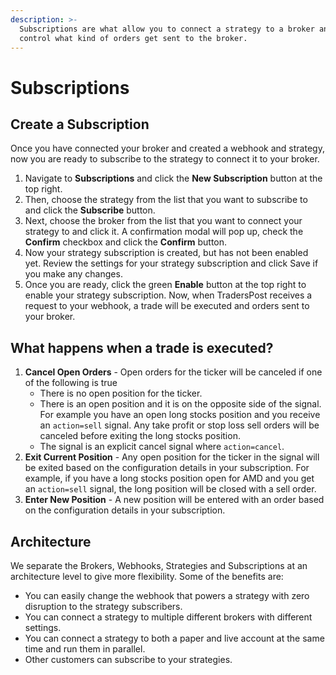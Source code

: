 ```yaml
---
description: >-
  Subscriptions are what allow you to connect a strategy to a broker and to
  control what kind of orders get sent to the broker.
---
```


# Subscriptions

## Create a Subscription

Once you have connected your broker and created a webhook and strategy, now you are ready to subscribe to the strategy to connect it to your broker.

1. Navigate to **Subscriptions** and click the **New Subscription** button at the top right.
2. Then, choose the strategy from the list that you want to subscribe to and click the **Subscribe** button.
3. Next, choose the broker from the list that you want to connect your strategy to and click it. A confirmation modal will pop up, check the **Confirm** checkbox and click the **Confirm** button.
4. Now your strategy subscription is created, but has not been enabled yet. Review the settings for your strategy subscription and click Save if you make any changes.
5. Once you are ready, click the green **Enable** button at the top right to enable your strategy subscription. Now, when TradersPost receives a request to your webhook, a trade will be executed and orders sent to your broker.

## What happens when  a trade is executed?

1. **Cancel Open Orders** - Open orders for the ticker will be canceled if one of the following is true
   * There is no open position for the ticker.
   * There is an open position and it is on the opposite side of the signal. For example you have an open long stocks position and you receive an `action=sell` signal. Any take profit or stop loss sell orders will be canceled before exiting the long stocks position.
   * The signal is an explicit cancel signal where `action=cancel`.
2. **Exit Current Position** - Any open position for the ticker in the signal will be exited based on the configuration details in your subscription. For example, if you have a long stocks position open for AMD and you get an `action=sell` signal, the long position will be closed with a sell order.
3. **Enter New Position** - A new position will be entered with an order based on the configuration details in your subscription.

## Architecture

We separate the Brokers, Webhooks, Strategies and Subscriptions at an architecture level to give more flexibility. Some of the benefits are:

* You can easily change the webhook that powers a strategy with zero disruption to the strategy subscribers.
* You can connect a strategy to multiple different brokers with different settings.
* You can connect a strategy to both a paper and live account at the same time and run them in parallel.
* Other customers can subscribe to your strategies.
